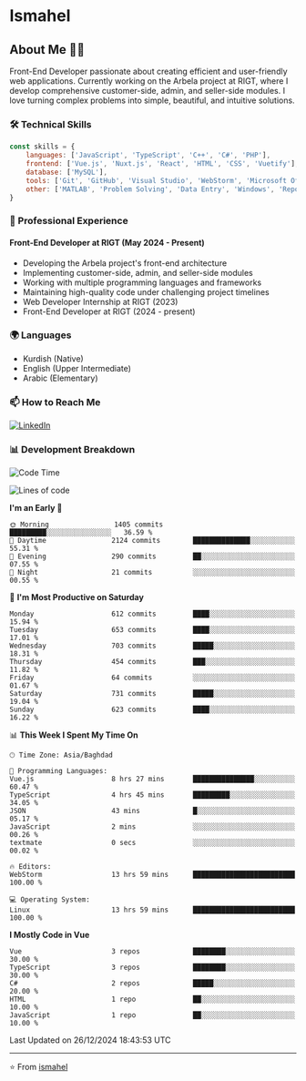 # Ismahel

## About Me 👨‍💻
Front-End Developer passionate about creating efficient and user-friendly web applications. Currently working on the Arbela project at RIGT, where I develop comprehensive customer-side, admin, and seller-side modules. I love turning complex problems into simple, beautiful, and intuitive solutions.

### 🛠️ Technical Skills
```javascript
const skills = {
    languages: ['JavaScript', 'TypeScript', 'C++', 'C#', 'PHP'],
    frontend: ['Vue.js', 'Nuxt.js', 'React', 'HTML', 'CSS', 'Vuetify'],
    database: ['MySQL'],
    tools: ['Git', 'GitHub', 'Visual Studio', 'WebStorm', 'Microsoft Office'],
    other: ['MATLAB', 'Problem Solving', 'Data Entry', 'Windows', 'Reporting']
}
```

### 💼 Professional Experience
#### Front-End Developer at RIGT (May 2024 - Present)
- Developing the Arbela project's front-end architecture
- Implementing customer-side, admin, and seller-side modules
- Working with multiple programming languages and frameworks
- Maintaining high-quality code under challenging project timelines
- Web Developer Internship at RIGT (2023)
- Front-End Developer at RIGT (2024 - present)

### 🌍 Languages
- Kurdish (Native)
- English (Upper Intermediate)
- Arabic (Elementary)

### 📫 How to Reach Me
[![LinkedIn](https://img.shields.io/badge/LinkedIn-0077B5?style=for-the-badge&logo=linkedin&logoColor=white)](https://linkedin.com/in/ismahel-zero-1053b4228)

### 📊 Development Breakdown
<!--START_SECTION:waka-->
![Code Time](http://img.shields.io/badge/Code%20Time-555%20hrs%2041%20mins-blue)

![Lines of code](https://img.shields.io/badge/From%20Hello%20World%20I%27ve%20Written-4.6%20million%20lines%20of%20code-blue)

**I'm an Early 🐤** 

```text
🌞 Morning                1405 commits        █████████░░░░░░░░░░░░░░░░   36.59 % 
🌆 Daytime                2124 commits        ██████████████░░░░░░░░░░░   55.31 % 
🌃 Evening                290 commits         ██░░░░░░░░░░░░░░░░░░░░░░░   07.55 % 
🌙 Night                  21 commits          ░░░░░░░░░░░░░░░░░░░░░░░░░   00.55 % 
```
📅 **I'm Most Productive on Saturday** 

```text
Monday                   612 commits         ████░░░░░░░░░░░░░░░░░░░░░   15.94 % 
Tuesday                  653 commits         ████░░░░░░░░░░░░░░░░░░░░░   17.01 % 
Wednesday                703 commits         █████░░░░░░░░░░░░░░░░░░░░   18.31 % 
Thursday                 454 commits         ███░░░░░░░░░░░░░░░░░░░░░░   11.82 % 
Friday                   64 commits          ░░░░░░░░░░░░░░░░░░░░░░░░░   01.67 % 
Saturday                 731 commits         █████░░░░░░░░░░░░░░░░░░░░   19.04 % 
Sunday                   623 commits         ████░░░░░░░░░░░░░░░░░░░░░   16.22 % 
```


📊 **This Week I Spent My Time On** 

```text
🕑︎ Time Zone: Asia/Baghdad

💬 Programming Languages: 
Vue.js                   8 hrs 27 mins       ███████████████░░░░░░░░░░   60.47 % 
TypeScript               4 hrs 45 mins       █████████░░░░░░░░░░░░░░░░   34.05 % 
JSON                     43 mins             █░░░░░░░░░░░░░░░░░░░░░░░░   05.17 % 
JavaScript               2 mins              ░░░░░░░░░░░░░░░░░░░░░░░░░   00.26 % 
textmate                 0 secs              ░░░░░░░░░░░░░░░░░░░░░░░░░   00.02 % 

🔥 Editors: 
WebStorm                 13 hrs 59 mins      █████████████████████████   100.00 % 

💻 Operating System: 
Linux                    13 hrs 59 mins      █████████████████████████   100.00 % 
```

**I Mostly Code in Vue** 

```text
Vue                      3 repos             ████████░░░░░░░░░░░░░░░░░   30.00 % 
TypeScript               3 repos             ████████░░░░░░░░░░░░░░░░░   30.00 % 
C#                       2 repos             █████░░░░░░░░░░░░░░░░░░░░   20.00 % 
HTML                     1 repo              ██░░░░░░░░░░░░░░░░░░░░░░░   10.00 % 
JavaScript               1 repo              ██░░░░░░░░░░░░░░░░░░░░░░░   10.00 % 
```




 Last Updated on 26/12/2024 18:43:53 UTC
<!--END_SECTION:waka-->

---
⭐️ From [ismahel](https://github.com/ismahelZero)
